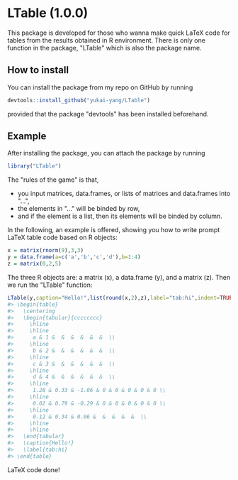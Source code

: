 <!-- README.md is generated from README.Rmd. Please edit that file -->
LTable (1.0.0)
==============

This package is developed for those who wanna make quick LaTeX code for tables from the results obtained in R environment. There is only one function in the package, "LTable" which is also the package name.

How to install
--------------

You can install the package from my repo on GitHub by running

``` r
devtools::install_github("yukai-yang/LTable")
```

provided that the package "devtools" has been installed beforehand.

Example
-------

After installing the package, you can attach the package by running

``` r
library("LTable")
```

The "rules of the game" is that,

-   you input matrices, data.frames, or lists of matrices and data.frames into "...",
-   the elements in "..." will be binded by row,
-   and if the element is a list, then its elements will be binded by column.

In the following, an example is offered, showing you how to write prompt LaTeX table code based on R objects:

``` r
x = matrix(rnorm(9),3,3)
y = data.frame(a=c('a','b','c','d'),b=1:4)
z = matrix(0,2,5)
```

The three R objects are: a matrix (x), a data.frame (y), and a matrix (z). Then we run the "LTable" function:

``` r
LTable(y,caption="Hello!",list(round(x,2),z),label="tab:hi",indent=TRUE)
#> \begin{table}
#>   \centering
#>   \begin{tabular}{cccccccc}
#>     \hline
#>     \hline
#>      a & 1 &  &  &  &  &  &  \\
#>     \hline
#>      b & 2 &  &  &  &  &  &  \\
#>     \hline
#>      c & 3 &  &  &  &  &  &  \\
#>     \hline
#>      d & 4 &  &  &  &  &  &  \\
#>     \hline
#>      1.28 & 0.33 & -1.06 & 0 & 0 & 0 & 0 & 0 \\
#>     \hline
#>      0.02 & 0.79 & -0.29 & 0 & 0 & 0 & 0 & 0 \\
#>     \hline
#>      0.12 & 0.34 & 0.06 &  &  &  &  &  \\
#>     \hline
#>     \hline
#>   \end{tabular}
#>   \caption{Hello!}
#>   \label{tab:hi}
#> \end{table}
```

LaTeX code done!
